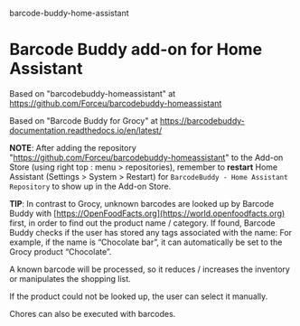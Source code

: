 barcode-buddy-home-assistant
# Barcode Buddy add-on for Home Assistant

Based on "barcodebuddy-homeassistant" at https://github.com/Forceu/barcodebuddy-homeassistant

Based on "Barcode Buddy for Grocy" at https://barcodebuddy-documentation.readthedocs.io/en/latest/

**NOTE**: After adding the repository "https://github.com/Forceu/barcodebuddy-homeassistant" to the Add-on Store (using right top : menu > repositories), remember to **restart** Home Assistant (Settings > System > Restart) for ```BarcodeBuddy - Home Assistant Repository``` to show up in the Add-on Store.

**TIP**: In contrast to Grocy, unknown barcodes are looked up by Barcode Buddy with [https://OpenFoodFacts.org](https://world.openfoodfacts.org) first, in order to find out the product name / category. If found, Barcode Buddy checks if the user has stored any tags associated with the name: For example, if the name is “Chocolate bar”, it can automatically be set to the Grocy product “Chocolate”.

A known barcode will be processed, so it reduces / increases the inventory or manipulates the shopping list.

If the product could not be looked up, the user can select it manually.

Chores can also be executed with barcodes.
